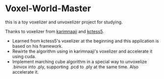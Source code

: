 # Voxel-World-Master
this is a toy voxelizer and unvoxelizer project for studying.

Thanks to voxelizer from [karimnaaji](https://github.com/kctess5/voxelizer) and [kctess5](https://github.com/kctess5/voxelizer).

- Learned from kctess5's voxelizer at the beginning and this appilcation is based on his framework. 
- Rewirte the algorithm using in karimnaaji's voxelizer and accelerate it using cuda.
- Implement marching cube algorithm in a special way to unvoxelize .binvox into .ply, supporting .pcd to .ply at the same time. Also accelerate it.

